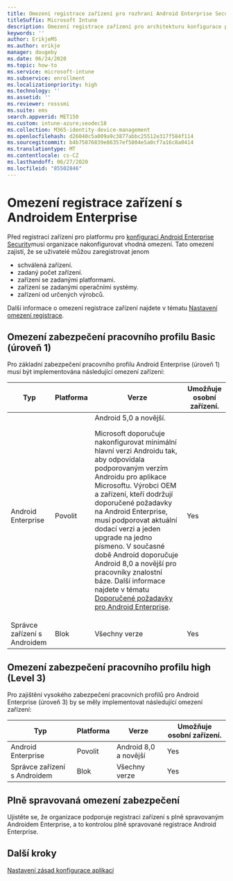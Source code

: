 ```yaml
---
title: Omezení registrace zařízení pro rozhraní Android Enterprise Security Configuration Framework
titleSuffix: Microsoft Intune
description: Omezení registrace zařízení pro architekturu konfigurace podnikového zabezpečení Androidu.
keywords: ''
author: ErikjeMS
ms.author: erikje
manager: dougeby
ms.date: 06/24/2020
ms.topic: how-to
ms.service: microsoft-intune
ms.subservice: enrollment
ms.localizationpriority: high
ms.technology: ''
ms.assetid: ''
ms.reviewer: rosssmi
ms.suite: ems
search.appverid: MET150
ms.custom: intune-azure;seodec18
ms.collection: M365-identity-device-management
ms.openlocfilehash: d26040c5a009a9c3877abbc25512e317f584f114
ms.sourcegitcommit: b4b75876839e86357ef5804e5a0cf7a16c8a0414
ms.translationtype: MT
ms.contentlocale: cs-CZ
ms.lasthandoff: 06/27/2020
ms.locfileid: "85502846"
---
```

# <a name="android-enterprise-device-enrollment-restrictions"></a>Omezení registrace zařízení s Androidem Enterprise

Před registrací zařízení pro platformu pro [konfiguraci Android Enterprise Security]()musí organizace nakonfigurovat vhodná omezení. Tato omezení zajistí, že se uživatelé můžou zaregistrovat jenom
- schválená zařízení.
- zadaný počet zařízení.
- zařízení se zadanými platformami.
- zařízení se zadanými operačními systémy.
- zařízení od určených výrobců.

Další informace o omezení registrace zařízení najdete v tématu [Nastavení omezení registrace](enrollment-restrictions-set.md).

## <a name="work-profile-basic-level-1-security-restrictions"></a>Omezení zabezpečení pracovního profilu Basic (úroveň 1)

Pro základní zabezpečení pracovního profilu Android Enterprise (úroveň 1) musí být implementována následující omezení zařízení:

| Typ | Platforma | Verze | Umožňuje osobní zařízení. |
|--------|--------|--------|--------|
| Android Enterprise | Povolit | Android 5,0 a novější.<p>Microsoft doporučuje nakonfigurovat minimální hlavní verzi Androidu tak, aby odpovídala podporovaným verzím Androidu pro aplikace Microsoftu. Výrobci OEM a zařízení, kteří dodržují doporučené požadavky na Android Enterprise, musí podporovat aktuální dodací verzi a jeden upgrade na jedno písmeno.   V současné době Android doporučuje Android 8,0 a novější pro pracovníky znalostní báze. Další informace najdete v tématu [Doporučené požadavky pro Android Enterprise](https://www.android.com/enterprise/recommended/requirements/). | Yes |
| Správce zařízení s Androidem| Blok | Všechny verze | Yes |

## <a name="work-profile-high-level-3-security-restrictions"></a>Omezení zabezpečení pracovního profilu high (Level 3)
Pro zajištění vysokého zabezpečení pracovních profilů pro Android Enterprise (úroveň 3) by se měly implementovat následující omezení zařízení:

| Typ | Platforma | Verze | Umožňuje osobní zařízení. |
|--------|--------|--------|--------|
| Android Enterprise | Povolit | Android 8,0 a novější | Yes |
| Správce zařízení s Androidem| Blok | Všechny verze | Yes |

## <a name="fully-managed-security-restrictions"></a>Plně spravovaná omezení zabezpečení
Ujistěte se, že organizace podporuje registraci zařízení s plně spravovaným Androidem Enterprise, a to kontrolou plně spravované registrace Android Enterprise. 

## <a name="next-steps"></a>Další kroky

[Nastavení zásad konfigurace aplikací](android-app-configuration-policies.md)

